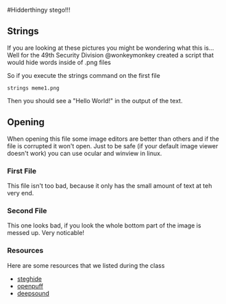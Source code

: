 #Hidderthingy stego!!!
## Strings
If you are looking at these pictures you might be wondering what this is...
Well for the 49th Security Division @wonkeymonkey created a script that would hide words inside of .png files

So if you execute the strings command on the first file 
```
strings meme1.png
```

Then you should see a "Hello World!" in the output of the text.

## Opening
When opening this file some image editors are better than others and if the file is corrupted it won't open.
Just to be safe (if your default image viewer doesn't work) you can use ocular and winview in linux.

### First File
This file isn't too bad, because it only has the small amount of text at teh very end. 

### Second File
This one looks bad, if you look the whole bottom part of the image is messed up. Very noticable!

### Resources
Here are some resources that we listed during the class
  
+ [steghide](http://steghide.sourceforge.net/)
+ [openpuff](https://embeddedsw.net/OpenPuff_Steganography_Home.html)
+ [deepsound](http://www.jpinsoft.net/DeepSound/)
